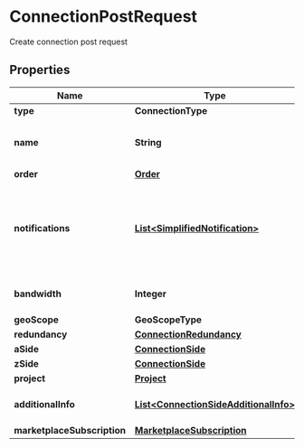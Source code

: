 

# ConnectionPostRequest

Create connection post request

## Properties

| Name | Type | Description | Notes |
|------------ | ------------- | ------------- | -------------|
|**type** | **ConnectionType** |  |  |
|**name** | **String** | Customer-provided connection name |  |
|**order** | [**Order**](Order.md) |  |  [optional] |
|**notifications** | [**List&lt;SimplifiedNotification&gt;**](SimplifiedNotification.md) | Preferences for notifications on connection configuration or status changes |  |
|**bandwidth** | **Integer** | Connection bandwidth in Mbps |  |
|**geoScope** | **GeoScopeType** |  |  [optional] |
|**redundancy** | [**ConnectionRedundancy**](ConnectionRedundancy.md) |  |  [optional] |
|**aSide** | [**ConnectionSide**](ConnectionSide.md) |  |  |
|**zSide** | [**ConnectionSide**](ConnectionSide.md) |  |  |
|**project** | [**Project**](Project.md) |  |  [optional] |
|**additionalInfo** | [**List&lt;ConnectionSideAdditionalInfo&gt;**](ConnectionSideAdditionalInfo.md) | Connection additional information |  [optional] |
|**marketplaceSubscription** | [**MarketplaceSubscription**](MarketplaceSubscription.md) |  |  [optional] |



